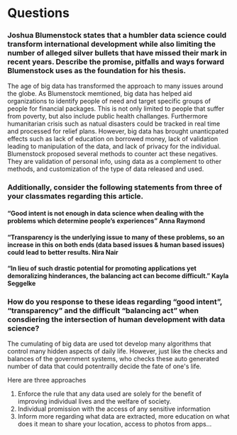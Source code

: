 # Questions 

### Joshua Blumenstock states that a humbler data science could transform international development while also limiting the number of alleged silver bullets that have missed their mark in recent years. Describe the promise, pitfalls and ways forward Blumenstock uses as the foundation for his thesis.

The age of big data has transformed the approach to many issues around the globe. As Blumenstock memtioned, big data has helped aid organizations to identify people of need and target specific groups of people for financial packages. This is not only limited to people that suffer from poverty, but also include public health challanges. Furthermore humanitarian crisis such as natual disasters could be tracked in real time and processed for relief plans. However, big data has brought unanticpated effects such as lack of education on borrowed money, lack of validation leading to manipulation of the data, and lack of privacy for the individual. Blumenstock proposed several methods to counter act these negatives. They are validation of personal info, using data as a complement to other methods, and customization of the type of data released and used.

### Additionally, consider the following statements from three of your classmates regarding this article.

#### “Good intent is not enough in data science when dealing with the problems which determine people’s experiences” Anna Raymond

#### “Transparency is the underlying issue to many of these problems, so an increase in this on both ends (data based issues & human based issues) could lead to better results. Nira Nair

#### “In lieu of such drastic potential for promoting applications yet demoralizing hinderances, the balancing act can become difficult.” Kayla Seggelke

### How do you response to these ideas regarding “good intent”, “transparency” and the difficult “balancing act” when consdiering the intersection of human development with data science?

The cumulating of big data are used tot develop many algorithms that control many hidden aspects of daily life. However, just like the checks and balances of the government systems, who checks these auto generated number of data that could potentrailly decide the fate of one's life. 

Here are three approaches
1. Enforce the rule that any data used are solely for the benefit of improving individual lives and the welfare of society. 
2. Individual promission with the access of any sensitive information 
3. Inform more regarding what data are extracted, more education on what does it mean to share your location, access to photos from apps... 

